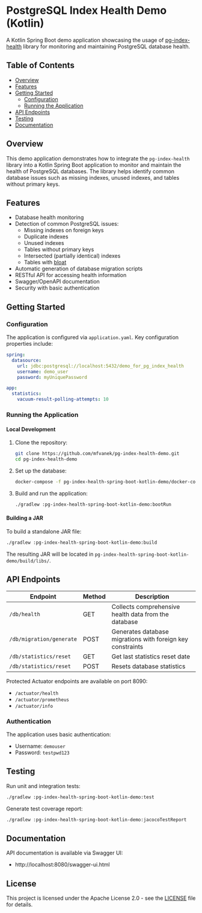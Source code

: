 # PostgreSQL Index Health Demo (Kotlin)

A Kotlin Spring Boot demo application showcasing the usage of [pg-index-health](https://github.com/mfvanek/pg-index-health) library for monitoring and maintaining PostgreSQL database health.

## Table of Contents

- [Overview](#overview)
- [Features](#features)
- [Getting Started](#getting-started)
  - [Configuration](#configuration)
  - [Running the Application](#running-the-application)
- [API Endpoints](#api-endpoints)
- [Testing](#testing)
- [Documentation](#documentation)

## Overview

This demo application demonstrates how to integrate the `pg-index-health` library into a Kotlin Spring Boot application to monitor and maintain the health of PostgreSQL databases. The library helps identify common database issues such as missing indexes, unused indexes, and tables without primary keys.

## Features

- Database health monitoring
- Detection of common PostgreSQL issues:
  - Missing indexes on foreign keys
  - Duplicate indexes
  - Unused indexes
  - Tables without primary keys
  - Intersected (partially identical) indexes
  - Tables with [bloat](https://www.percona.com/blog/2018/08/06/basic-understanding-bloat-vacuum-postgresql-mvcc/)
- Automatic generation of database migration scripts
- RESTful API for accessing health information
- Swagger/OpenAPI documentation
- Security with basic authentication

## Getting Started

### Configuration

The application is configured via `application.yaml`. Key configuration properties include:

```yaml
spring:
  datasource:
    url: jdbc:postgresql://localhost:5432/demo_for_pg_index_health
    username: demo_user
    password: myUniquePassword

app:
  statistics:
    vacuum-result-polling-attempts: 10
```

### Running the Application

#### Local Development

1. Clone the repository:
   ```bash
   git clone https://github.com/mfvanek/pg-index-health-demo.git
   cd pg-index-health-demo
   ```

2. Set up the database:
   ```bash
   docker-compose -f pg-index-health-spring-boot-kotlin-demo/docker-compose.yml up -d
   ```

3. Build and run the application:
   ```bash
   ./gradlew :pg-index-health-spring-boot-kotlin-demo:bootRun
   ```

#### Building a JAR

To build a standalone JAR file:

```bash
./gradlew :pg-index-health-spring-boot-kotlin-demo:build
```

The resulting JAR will be located in `pg-index-health-spring-boot-kotlin-demo/build/libs/`.

## API Endpoints

| Endpoint                    | Method | Description                                                |
|-----------------------------|--------|------------------------------------------------------------|
| `/db/health`                | GET    | Collects comprehensive health data from the database       |
| `/db/migration/generate`    | POST   | Generates database migrations with foreign key constraints |
| `/db/statistics/reset`      | GET    | Get last statistics reset date                             |
| `/db/statistics/reset`      | POST   | Resets database statistics                                 |

Protected Actuator endpoints are available on port 8090:
- `/actuator/health`
- `/actuator/prometheus`
- `/actuator/info`

### Authentication

The application uses basic authentication:
- Username: `demouser`
- Password: `testpwd123`

## Testing

Run unit and integration tests:

```bash
./gradlew :pg-index-health-spring-boot-kotlin-demo:test
```

Generate test coverage report:

```bash
./gradlew :pg-index-health-spring-boot-kotlin-demo:jacocoTestReport
```

## Documentation

API documentation is available via Swagger UI:

- http://localhost:8080/swagger-ui.html

## License

This project is licensed under the Apache License 2.0 - see the [LICENSE](https://github.com/mfvanek/pg-index-health-demo/blob/master/LICENSE) file for details.
